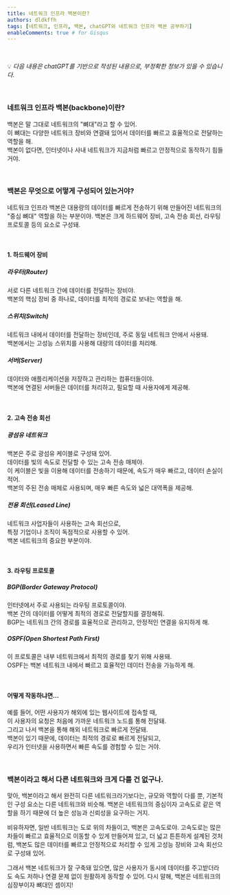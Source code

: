 ```yaml
---
title: 네트워크 인프라 백본이란?
authors: dldkffh
tags: [네트워크, 인프라, 백본, chatGPT와 네트워크 인프라 백본 공부하기]
enableComments: true # for Gisqus
---
```


<br/>

💡 _다음 내용은 chatGPT를 기반으로 작성된 내용으로, 부정확한 정보가 있을 수 있습니다._

<br/>

### 네트워크 인프라 백본(backbone)이란?

백본은 말 그대로 네트워크의 "뼈대"라고 할 수 있어.  
이 뼈대는 다양한 네트워크 장비와 연결돼 있어서 데이터를 빠르고 효율적으로 전달하는 역할을 해.  
백본이 없다면, 인터넷이나 사내 네트워크가 지금처럼 빠르고 안정적으로 동작하기 힘들 거야.

<!--truncate-->

<br/>

### 백본은 무엇으로 어떻게 구성되어 있는거야?

네트워크 인프라 백본은 대용량의 데이터를 빠르게 전송하기 위해 만들어진 네트워크의 "중심 뼈대" 역할을 하는 부분이야.
백본은 크게 하드웨어 장비, 고속 전송 회선, 라우팅 프로토콜 등의 요소로 구성돼.

<br/>

#### 1. 하드웨어 장비

##### 라우터(Router)

서로 다른 네트워크 간에 데이터를 전달하는 장비야.  
백본의 핵심 장비 중 하나로, 데이터를 최적의 경로로 보내는 역할을 해.

##### 스위치(Switch)

네트워크 내에서 데이터를 전달하는 장비인데, 주로 동일 네트워크 안에서 사용돼.  
백본에서는 고성능 스위치를 사용해 대량의 데이터를 처리해.

##### 서버(Server)

데이터와 애플리케이션을 저장하고 관리하는 컴퓨터들이야.  
백본에 연결된 서버들은 데이터를 처리하고, 필요할 때 사용자에게 제공해.

<br/>

#### 2. 고속 전송 회선

##### 광섬유 네트워크

백본은 주로 광섬유 케이블로 구성돼 있어.  
데이터를 빛의 속도로 전달할 수 있는 고속 전송 매체야.  
이 케이블은 빛을 이용해 데이터를 전송하기 때문에, 속도가 매우 빠르고, 데이터 손실이 적어.  
백본의 주된 전송 매체로 사용되며, 매우 빠른 속도와 넓은 대역폭을 제공해.

##### 전용 회선(Leased Line)

네트워크 사업자들이 사용하는 고속 회선으로,  
특정 기업이나 조직이 독점적으로 사용할 수 있어.  
백본 네트워크의 중요한 부분이야.

<br/>

#### 3. 라우팅 프로토콜

##### BGP(Border Gateway Protocol)

인터넷에서 주로 사용되는 라우팅 프로토콜이야.  
백본 간의 데이터를 어떻게 최적의 경로로 전달할지를 결정해줘.  
BGP는 네트워크 간의 경로를 효율적으로 관리하고, 안정적인 연결을 유지하게 해.

##### OSPF(Open Shortest Path First)

이 프로토콜은 내부 네트워크에서 최적의 경로를 찾기 위해 사용돼.  
OSPF는 백본 네트워크 내에서 빠르고 효율적인 데이터 전송을 가능하게 해.

<br/>

#### 어떻게 작동하냐면...

예를 들어, 어떤 사용자가 해외에 있는 웹사이트에 접속할 때,  
이 사용자의 요청은 처음에 가까운 네트워크 노드를 통해 전달돼.  
그리고 나서 백본을 통해 해외 네트워크로 빠르게 전달돼.  
백본이 있기 때문에, 데이터는 최적의 경로로 빠르게 전달되고,  
우리가 인터넷을 사용하면서 빠른 속도를 경험할 수 있는 거야.

<br/>

### 백본이라고 해서 다른 네트워크와 크게 다를 건 없구나.

맞아, 백본이라고 해서 완전히 다른 네트워크라기보다는, 규모와 역할이 다를 뿐, 기본적인 구성 요소는 다른 네트워크와 비슷해. 백본은 네트워크의 중심이자 고속도로 같은 역할을 하기 때문에 더 높은 성능과 신뢰성을 요구하는 거지.

비유하자면, 일반 네트워크는 도로 위의 차들이고, 백본은 고속도로야. 고속도로는 많은 차들이 빠르고 효율적으로 이동할 수 있게 만들어져 있고, 더 넓고 튼튼하게 설계된 것처럼, 백본도 많은 데이터를 빠르고 안정적으로 처리할 수 있게 고성능 장비와 고속 회선으로 구성돼 있어.

그래서 백본 네트워크가 잘 구축돼 있으면, 많은 사용자가 동시에 데이터를 주고받더라도 속도 저하나 연결 문제 없이 원활하게 동작할 수 있어. 다시 말해, 백본은 네트워크의 심장부이자 뼈대인 셈이지!

<br/>